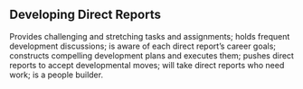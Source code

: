## Developing Direct Reports 

Provides challenging and stretching tasks and assignments; holds frequent development discussions; is aware of each direct report’s career goals; constructs compelling development plans and executes them; pushes direct reports to accept developmental moves; will take direct reports who need work; is a people builder.